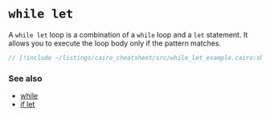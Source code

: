 # `while let`

A `while let` loop is a combination of a `while` loop and a `let` statement. It allows you to execute the loop body only if the pattern matches.

```rust
// [!include ~/listings/cairo_cheatsheet/src/while_let_example.cairo:sheet]
```

### See also

- [while](/cairo_cheatsheet/while)
- [if let](/cairo_cheatsheet/if_let)
